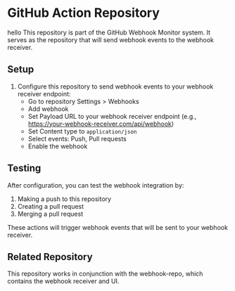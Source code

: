 # GitHub Action Repository
hello
This repository is part of the GitHub Webhook Monitor system. It serves as the repository that will send webhook events to the webhook receiver.

## Setup

1. Configure this repository to send webhook events to your webhook receiver endpoint:
   - Go to repository Settings > Webhooks
   - Add webhook
   - Set Payload URL to your webhook receiver endpoint (e.g., https://your-webhook-receiver.com/api/webhook)
   - Set Content type to `application/json`
   - Select events: Push, Pull requests
   - Enable the webhook

## Testing

After configuration, you can test the webhook integration by:
1. Making a push to this repository
2. Creating a pull request
3. Merging a pull request

These actions will trigger webhook events that will be sent to your webhook receiver.

## Related Repository

This repository works in conjunction with the webhook-repo, which contains the webhook receiver and UI.
